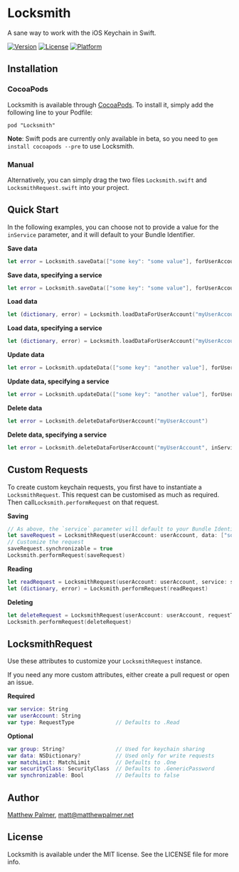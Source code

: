 # Locksmith

A sane way to work with the iOS Keychain in Swift.

<!--[![CI Status](http://img.shields.io/travis/matthewpalmer/Locksmith.svg?style=flat)](https://travis-ci.org/matthewpalmer/Locksmith)-->
[![Version](https://img.shields.io/cocoapods/v/Locksmith.svg?style=flat)](http://cocoadocs.org/docsets/Locksmith)
[![License](https://img.shields.io/cocoapods/l/Locksmith.svg?style=flat)](http://cocoadocs.org/docsets/Locksmith)
[![Platform](https://img.shields.io/cocoapods/p/Locksmith.svg?style=flat)](http://cocoadocs.org/docsets/Locksmith)

## Installation

### CocoaPods

Locksmith is available through [CocoaPods](http://cocoapods.org). To install
it, simply add the following line to your Podfile:

    pod "Locksmith"
    
__Note__: Swift pods are currently only available in beta, so you need to `gem install cocoapods --pre` to use Locksmith.

### Manual

Alternatively, you can simply drag the two files `Locksmith.swift` and `LocksmithRequest.swift` into your project.

## Quick Start

In the following examples, you can choose not to provide a value for the `inService` parameter, and it will default to your Bundle Identifier.

**Save data**

```swift
let error = Locksmith.saveData(["some key": "some value"], forUserAccount: "myUserAccount")
```

**Save data, specifying a service**

```swift
let error = Locksmith.saveData(["some key": "some value"], forUserAccount: "myUserAccount", inService: "myService")
```

**Load data**

```swift
let (dictionary, error) = Locksmith.loadDataForUserAccount("myUserAccount")
```

**Load data, specifying a service**

```swift
let (dictionary, error) = Locksmith.loadDataForUserAccount("myUserAccount", inService: "myService")
```

**Update data**

```swift
let error = Locksmith.updateData(["some key": "another value"], forUserAccount: "myUserAccount")
```

**Update data, specifying a service**

```swift
let error = Locksmith.updateData(["some key": "another value"], forUserAccount: "myUserAccount", inService: "myService")
```

**Delete data**
```swift
let error = Locksmith.deleteDataForUserAccount("myUserAccount")
```

**Delete data, specifying a service**

```swift
let error = Locksmith.deleteDataForUserAccount("myUserAccount", inService: "myService")
```

## Custom Requests
To create custom keychain requests, you first have to instantiate a `LocksmithRequest`. This request can be customised as much as required. Then call`Locksmith.performRequest` on that request.

**Saving**
```swift
// As above, the `service` parameter will default to your Bundle Identifier if omitted.
let saveRequest = LocksmithRequest(userAccount: userAccount, data: ["some key": "some value"], service: service)
// Customize the request
saveRequest.synchronizable = true
Locksmith.performRequest(saveRequest)
```

**Reading**
```swift
let readRequest = LocksmithRequest(userAccount: userAccount, service: service)
let (dictionary, error) = Locksmith.performRequest(readRequest)
```

**Deleting**
```swift
let deleteRequest = LocksmithRequest(userAccount: userAccount, requestType: .Delete, service: service)
Locksmith.performRequest(deleteRequest)
```

## LocksmithRequest
Use these attributes to customize your `LocksmithRequest` instance.

If you need any more custom attributes, either create a pull request or open an issue.

**Required**
```swift
var service: String
var userAccount: String
var type: RequestType             // Defaults to .Read
```

**Optional**
```swift
var group: String?                // Used for keychain sharing
var data: NSDictionary?           // Used only for write requests
var matchLimit: MatchLimit        // Defaults to .One
var securityClass: SecurityClass  // Defaults to .GenericPassword
var synchronizable: Bool          // Defaults to false
```

## Author

[Matthew Palmer](http://matthewpalmer.net), matt@matthewpalmer.net

## License

Locksmith is available under the MIT license. See the LICENSE file for more info.

